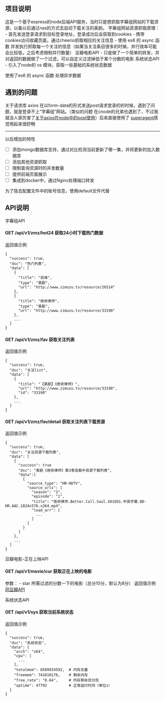 ## 项目说明
这是一个基于express的node后端API服务，当时只是想抓取字幕组网站的下载资源，以备以后通过nas的方式去自动下载关注的美剧。
字幕组网站资源抓取原理：
    - 首先发送登录请求到目标登录地址，登录成功后会获取到cookies
    - 携带cookies访问收藏页面，通过cheerio抓取相应的关注信息
    - 使用 es6 的 async 函数 并发执行抓取每一个关注的信息（如果当关注条目很多的时候，并行效率可能会比较低，之后考虑限制并行数量）
豆瓣电影API
    - 只是做了一个简单的转发，并对返回的数据做了一个过滤，可以自定义过滤掉低于某个分数的电影
系统状态API
    - 引入了node的 os 模块，获取一些基础的系统状态数据

使用了es6 的 async 函数 处理异步数据
## 遇到的问题
关于请求库 axios 在以form-data的形式发送post请求登录的的时候，遇到了问题，就是登录不上“字幕组”网站。（类似的问题 在cnode的兄弟也遇到了，不过我就没人家厉害了[关于axios在node中的post使用](https://cnodejs.org/topic/57e17beac4ae8ff239776de5)）后来直接使用了 [superagent](http://visionmedia.github.io/superagent/)感觉用起来很舒畅

-----

以后增加的特性

* [ ] 添加mongo数据库支持，通过对比检测当前更新了哪一集，并将更新的加入数据库
* [ ] 添加其他资源抓取
* [ ] 限制查询资源时的并发数量
* [ ] 提供前端页面展示
* [ ] 集成到docker中，通过Nginx处理端口转发

为了隐去配置文件中的账号信息，使用default文件代替

## API说明
字幕组API
#### GET /api/v1/zmz/hot24  获取24小时下载热门数据
返回值示例
```
{
  "success": true,
  "dsc": "热门列表",
  "data": [
    {
      "title": "双峰",
      "type": "美剧",
      "url": "http://www.zimuzu.tv/resource/26514"
    },
    {
      "title": "绝命律师",
      "type": "美剧",
      "url": "http://www.zimuzu.tv/resource/33190"
    },
    ...
  ]
}
```
#### GET /api/v1/zmz/fav  获取关注列表
返回值示例
```
{
  "success": true,
  "dsc": "关注list",
  "data": [
    {
      "title": "【美剧】《绝命律师》",
      "url": "http://www.zimuzu.tv/resource/33190",
      "id": "33190"
    },
    ...
  ]
}
```
#### GET /api/v1/zmz/fav/detail  获取关注列表下载资源
返回值示例
```
{
  "success": true,
  "dsc": "关注资源下载列表",
  "data": [
    {
      "success": true
      "dsc": "美剧《绝命律师》第3季连载中资源下载列表",
      "data":[
        {
          "source_type": "HR-HDTV",
          "source_urls": [
            "season": "1",
            "episode": "1",
            "title": "绝命律师.Better.Call.Saul.S01E01.中英字幕.BD-HR.AAC.1024x576.x264.mp4",
            "load_arr": [
              ...
            ]
          ]
        }
      ]
    },
    ...
  ]
}
```
豆瓣电影-正在上映API
#### GET /api/v1/movie/cur  获取正在上映的电影
参数：
    - star 所需过滤的分数一下的电影（总分10分，默认为8分）
返回值示例
[同豆瓣API](https://developers.douban.com/wiki/?title=movie_v2)

系统状态API
#### GET /api/v1/sys  获取当前系统状态
返回值示例
```
{
  "success": true,
  "dsc": "系统状态",
  "data": {
    "arch": "x64",
    "cpu": [
      ...
    ],
    "totalmem": 8589934592,  # 内存总量
    "freemem": 741810176,    # 剩余内存
    "free_rate": "8.64",     # 内存剩余百分百
    "uptime": 47792          # 正常运行时间（单位s）
  }
}
```

